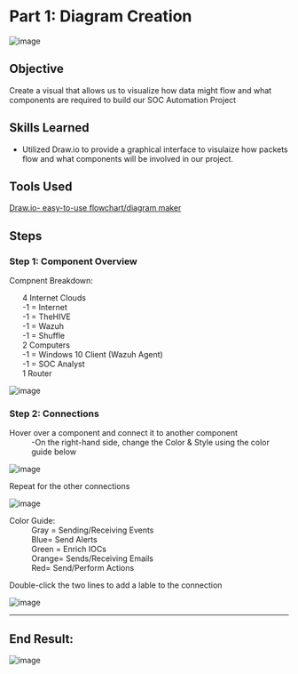 # Part 1: Diagram Creation
![image](https://github.com/user-attachments/assets/41527032-0f8d-4e57-abb2-fd03bd2822d2)


## Objective
Create a visual that allows us to visualize how data might flow and what components are required to build our SOC Automation Project 

## Skills Learned
-	Utilized Draw.io to provide a graphical interface to visulaize how packets flow and what components will be involved in our project.

## Tools Used
<a href="https://app.diagrams.net/"> Draw.io- easy-to-use flowchart/diagram maker</a>

## Steps
### Step 1: Component Overview 
Compnent Breakdown:
<ul>
<l1> 4 Internet Clouds</l1><br/>
<l2>  -1 = Internet </l2><br/>
<l3>  -1 = TheHIVE </l3><br/>
<l4>  -1 = Wazuh </l4><br/>
<l5>  -1 = Shuffle </l5><br/>
<l6>2 Computers </l6><br/>
<l7>  -1 = Windows 10 Client (Wazuh Agent) </l7><br/>
<l8>  -1 = SOC Analyst</dd><dt>1 Router</l8><br/>
</ul>

![image](https://github.com/user-attachments/assets/78408352-7bf5-4aea-8233-e3e91635a465)

### Step 2: Connections
<dl>
  <dt>Hover over a component and connect it to another component</dt>
  
  <dd>-On the right-hand side, change the Color & Style using the color guide below</dd>
    
  ![image](https://github.com/user-attachments/assets/496e90c1-c249-403c-bc0b-a6857a888b1e)

  <dt>Repeat for the other connections</dt>
  
  ![image](https://github.com/user-attachments/assets/45cf8f02-2eb1-4153-9016-12d077ff1708)

<dl>
  <dt>Color Guide:</dt>
  <dd>Gray = Sending/Receiving Events</dd>
  <dd>Blue= Send Alerts</dd>
  <dd>Green = Enrich IOCs</dd>
  <dd>Orange= Sends/Receiving Emails</dd>
  <dd>Red= Send/Perform Actions</dd>
</dl>
  
  <dt>Double-click the two lines to add a lable to the connection</dt>

![image](https://github.com/user-attachments/assets/e805b988-3f44-4f57-9029-bd9d48338ff9)




-------------------------------------------------------------------------------------------------------------
## End Result:
![image](https://github.com/user-attachments/assets/5e98057c-e680-4deb-8124-75253b8f0fe6)



